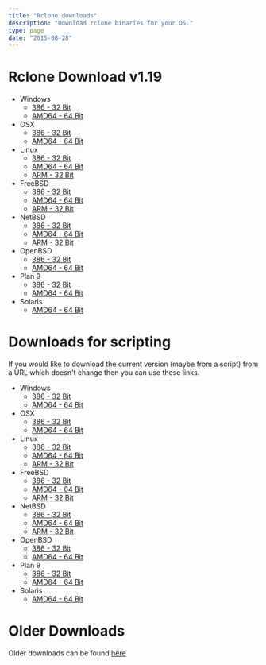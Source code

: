 ```yaml
---
title: "Rclone downloads"
description: "Download rclone binaries for your OS."
type: page
date: "2015-08-28"
---
```


Rclone Download v1.19
=====================

  * Windows
    * [386 - 32 Bit](http://downloads.rclone.org/rclone-v1.19-windows-386.zip)
    * [AMD64 - 64 Bit](http://downloads.rclone.org/rclone-v1.19-windows-amd64.zip)
  * OSX
    * [386 - 32 Bit](http://downloads.rclone.org/rclone-v1.19-osx-386.zip)
    * [AMD64 - 64 Bit](http://downloads.rclone.org/rclone-v1.19-osx-amd64.zip)
  * Linux
    * [386 - 32 Bit](http://downloads.rclone.org/rclone-v1.19-linux-386.zip)
    * [AMD64 - 64 Bit](http://downloads.rclone.org/rclone-v1.19-linux-amd64.zip)
    * [ARM - 32 Bit](http://downloads.rclone.org/rclone-v1.19-linux-arm.zip)
  * FreeBSD
    * [386 - 32 Bit](http://downloads.rclone.org/rclone-v1.19-freebsd-386.zip)
    * [AMD64 - 64 Bit](http://downloads.rclone.org/rclone-v1.19-freebsd-amd64.zip)
    * [ARM - 32 Bit](http://downloads.rclone.org/rclone-v1.19-freebsd-arm.zip)
  * NetBSD
    * [386 - 32 Bit](http://downloads.rclone.org/rclone-v1.19-netbsd-386.zip)
    * [AMD64 - 64 Bit](http://downloads.rclone.org/rclone-v1.19-netbsd-amd64.zip)
    * [ARM - 32 Bit](http://downloads.rclone.org/rclone-v1.19-netbsd-arm.zip)
  * OpenBSD
    * [386 - 32 Bit](http://downloads.rclone.org/rclone-v1.19-openbsd-386.zip)
    * [AMD64 - 64 Bit](http://downloads.rclone.org/rclone-v1.19-openbsd-amd64.zip)
  * Plan 9
    * [386 - 32 Bit](http://downloads.rclone.org/rclone-v1.19-plan9-386.zip)
    * [AMD64 - 64 Bit](http://downloads.rclone.org/rclone-v1.19-plan9-amd64.zip)
  * Solaris
    * [AMD64 - 64 Bit](http://downloads.rclone.org/rclone-v1.19-solaris-amd64.zip)

Downloads for scripting
=======================

If you would like to download the current version (maybe from a
script) from a URL which doesn't change then you can use these links.

  * Windows
    * [386 - 32 Bit](http://downloads.rclone.org/rclone-current-windows-386.zip)
    * [AMD64 - 64 Bit](http://downloads.rclone.org/rclone-current-windows-amd64.zip)
  * OSX
    * [386 - 32 Bit](http://downloads.rclone.org/rclone-current-osx-386.zip)
    * [AMD64 - 64 Bit](http://downloads.rclone.org/rclone-current-osx-amd64.zip)
  * Linux
    * [386 - 32 Bit](http://downloads.rclone.org/rclone-current-linux-386.zip)
    * [AMD64 - 64 Bit](http://downloads.rclone.org/rclone-current-linux-amd64.zip)
    * [ARM - 32 Bit](http://downloads.rclone.org/rclone-current-linux-arm.zip)
  * FreeBSD
    * [386 - 32 Bit](http://downloads.rclone.org/rclone-current-freebsd-386.zip)
    * [AMD64 - 64 Bit](http://downloads.rclone.org/rclone-current-freebsd-amd64.zip)
    * [ARM - 32 Bit](http://downloads.rclone.org/rclone-current-freebsd-arm.zip)
  * NetBSD
    * [386 - 32 Bit](http://downloads.rclone.org/rclone-current-netbsd-386.zip)
    * [AMD64 - 64 Bit](http://downloads.rclone.org/rclone-current-netbsd-amd64.zip)
    * [ARM - 32 Bit](http://downloads.rclone.org/rclone-current-netbsd-arm.zip)
  * OpenBSD
    * [386 - 32 Bit](http://downloads.rclone.org/rclone-current-openbsd-386.zip)
    * [AMD64 - 64 Bit](http://downloads.rclone.org/rclone-current-openbsd-amd64.zip)
  * Plan 9
    * [386 - 32 Bit](http://downloads.rclone.org/rclone-current-plan9-386.zip)
    * [AMD64 - 64 Bit](http://downloads.rclone.org/rclone-current-plan9-amd64.zip)
  * Solaris
    * [AMD64 - 64 Bit](http://downloads.rclone.org/rclone-current-solaris-amd64.zip)

Older Downloads
==============

Older downloads can be found [here](http://downloads.rclone.org/)

